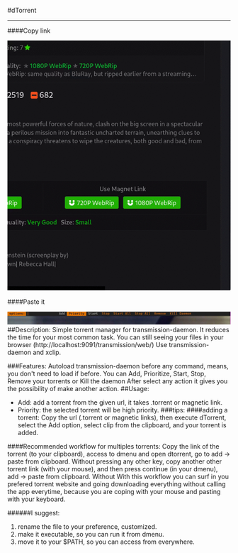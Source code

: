 #dTorrent
___
####Copy link

![menudtorrent](dtorrentmenu.gif)

####Paste it 

![dtorrent](dtorrent.gif)
##Description:
Simple torrent manager for transmission-daemon. It reduces the time for your most common task.
You can still seeing your files in your browser (http://localhost:9091/transmission/web/)
Use transmission-daemon and xclip.

###Features:
Autoload transmission-daemon before any command, means, you don't need to load if before.
You can Add, Prioritize, Start, Stop, Remove your torrents or Kill the daemon 
After select any action it gives you the possibility of make another action.
##Usage:
- Add: add a torrent from the given url, it takes .torrent or magnetic link.
- Priority: the selected torrent will be high priority.
###tips:
####adding a torrent:
Copy the url (.torrent or magnetic links), then execute dTorrent, select the Add option, select clip from the clipboard, and your torrent is added.

####Recommended workflow for multiples torrents:
Copy the link of the torrent (to your clipboard), access to dmenu and open dtorrent, go to add -> paste from clipboard. Without pressing any other key, copy another other torrent link (with your mouse), and then press continue (in your dmenu), add -> paste from clipboard. Without
With this workflow you can surf in you prefered torrent website and going downloading everything without calling the app everytime, because you are coping with your mouse and pasting with your keyboard.



######I suggest:
1. rename the file to your preference, customized.
2. make it executable, so you can run it from dmenu.
3. move it to your $PATH, so you can access from everywhere.

